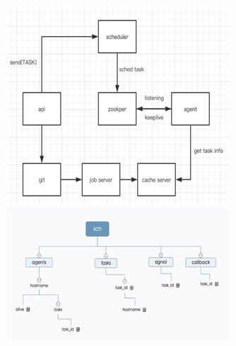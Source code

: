 


<img width="550" height="450" src="https://github.com/kaerdo/Rscheduler/raw/master/Screenshots/www.jpeg"/>


<img width="550" height="300" src="https://github.com/kaerdo/Rscheduler/raw/master/Screenshots/sch.jpeg"/>

